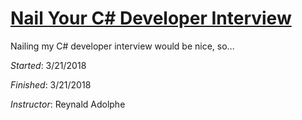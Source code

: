 # [Nail Your C# Developer Interview](https://www.lynda.com/C-tutorials/Using-exercise-files/604242/634128-4.html)

Nailing my C# developer interview would be nice, so...

_Started_: 3/21/2018

_Finished_: 3/21/2018

_Instructor_: Reynald Adolphe
